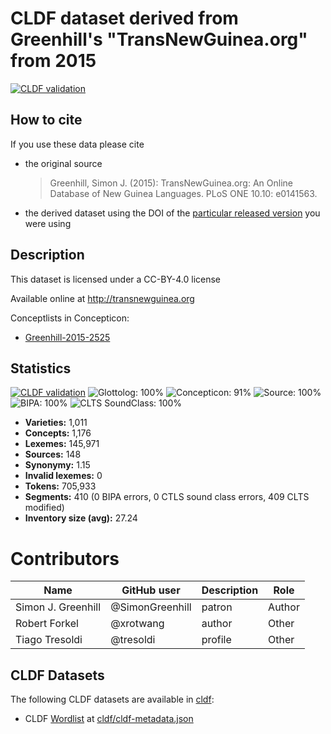 # CLDF dataset derived from Greenhill's "TransNewGuinea.org" from 2015

[![CLDF validation](https://github.com/lexibank/transnewguineaorg/workflows/CLDF-validation/badge.svg)](https://github.com/lexibank/transnewguineaorg/actions?query=workflow%3ACLDF-validation)

## How to cite

If you use these data please cite
- the original source
  > Greenhill, Simon J. (2015): TransNewGuinea.org: An Online Database of New Guinea Languages. PLoS ONE 10.10: e0141563.
- the derived dataset using the DOI of the [particular released version](../../releases/) you were using

## Description


This dataset is licensed under a CC-BY-4.0 license

Available online at http://transnewguinea.org


Conceptlists in Concepticon:
- [Greenhill-2015-2525](https://concepticon.clld.org/contributions/Greenhill-2015-2525)
## Statistics


[![CLDF validation](https://github.com/lexibank/transnewguineaorg/workflows/CLDF-validation/badge.svg)](https://github.com/lexibank/transnewguineaorg/actions?query=workflow%3ACLDF-validation)
![Glottolog: 100%](https://img.shields.io/badge/Glottolog-100%25-brightgreen.svg "Glottolog: 100%")
![Concepticon: 91%](https://img.shields.io/badge/Concepticon-91%25-green.svg "Concepticon: 91%")
![Source: 100%](https://img.shields.io/badge/Source-100%25-brightgreen.svg "Source: 100%")
![BIPA: 100%](https://img.shields.io/badge/BIPA-100%25-brightgreen.svg "BIPA: 100%")
![CLTS SoundClass: 100%](https://img.shields.io/badge/CLTS%20SoundClass-100%25-brightgreen.svg "CLTS SoundClass: 100%")

- **Varieties:** 1,011
- **Concepts:** 1,176
- **Lexemes:** 145,971
- **Sources:** 148
- **Synonymy:** 1.15
- **Invalid lexemes:** 0
- **Tokens:** 705,933
- **Segments:** 410 (0 BIPA errors, 0 CTLS sound class errors, 409 CLTS modified)
- **Inventory size (avg):** 27.24

# Contributors

Name               | GitHub user     | Description                          | Role
---                | ---             | ---                                  | ---
Simon J. Greenhill | @SimonGreenhill | patron                               | Author
Robert Forkel      | @xrotwang       | author                               | Other 
Tiago Tresoldi     | @tresoldi       | profile                              | Other 




## CLDF Datasets

The following CLDF datasets are available in [cldf](cldf):

- CLDF [Wordlist](https://github.com/cldf/cldf/tree/master/modules/Wordlist) at [cldf/cldf-metadata.json](cldf/cldf-metadata.json)